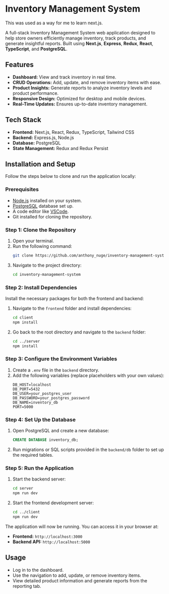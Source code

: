# Inventory Management System

This was used as a way for me to learn next.js.

A full-stack Inventory Management System web application designed to help store owners efficiently manage inventory, track products, and generate insightful reports. Built using **Next.js**, **Express**, **Redux**, **React**, **TypeScript**, and **PostgreSQL**.

## Features

- **Dashboard:** View and track inventory in real time.
- **CRUD Operations:** Add, update, and remove inventory items with ease.
- **Product Insights:** Generate reports to analyze inventory levels and product performance.
- **Responsive Design:** Optimized for desktop and mobile devices.
- **Real-Time Updates:** Ensures up-to-date inventory management.

## Tech Stack

- **Frontend:** Next.js, React, Redux, TypeScript, Tailwind CSS
- **Backend:** Express.js, Node.js
- **Database:** PostgreSQL
- **State Management:** Redux and Redux Persist

## Installation and Setup

Follow the steps below to clone and run the application locally:

### Prerequisites

- [Node.js](https://nodejs.org/) installed on your system.
- [PostgreSQL](https://www.postgresql.org/) database set up.
- A code editor like [VSCode](https://code.visualstudio.com/).
- Git installed for cloning the repository.

### Step 1: Clone the Repository

1. Open your terminal.
2. Run the following command:
   ```bash
   git clone https://github.com/anthony_nuge/inventory-management-system.git
   ```
3. Navigate to the project directory:
   ```bash
   cd inventory-management-system
   ```

### Step 2: Install Dependencies

Install the necessary packages for both the frontend and backend:

1. Navigate to the `frontend` folder and install dependencies:
   ```bash
   cd client
   npm install
   ```
2. Go back to the root directory and navigate to the `backend` folder:
   ```bash
   cd ../server
   npm install
   ```

### Step 3: Configure the Environment Variables

1. Create a `.env` file in the `backend` directory.
2. Add the following variables (replace placeholders with your own values):
   ```env
   DB_HOST=localhost
   DB_PORT=5432
   DB_USER=your_postgres_user
   DB_PASSWORD=your_postgres_password
   DB_NAME=inventory_db
   PORT=5000
   ```

### Step 4: Set Up the Database

1. Open PostgreSQL and create a new database:
   ```sql
   CREATE DATABASE inventory_db;
   ```
2. Run migrations or SQL scripts provided in the `backend/db` folder to set up the required tables.

### Step 5: Run the Application

1. Start the backend server:
   ```bash
   cd server
   npm run dev
   ```
2. Start the frontend development server:
   ```bash
   cd ../client
   npm run dev
   ```

The application will now be running. You can access it in your browser at:

- **Frontend:** `http://localhost:3000`
- **Backend API:** `http://localhost:5000`

## Usage

- Log in to the dashboard.
- Use the navigation to add, update, or remove inventory items.
- View detailed product information and generate reports from the reporting tab.
